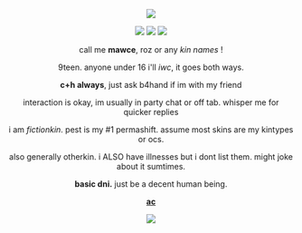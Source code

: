 <p align="center">
  <img src="https://i.postimg.cc/RFsYpPmR/WOWOWO.png" />
</p>
<p align="center">
  <img src="https://i.postimg.cc/jqG6m0sf/agen.png" /> <img src="https://i.postimg.cc/rsp1Kt2d/huh.png" /> <img src="https://i.postimg.cc/Gmjk44vP/achil.png" />
</p>

<div align="center">
  
call me **mawce**, roz or any *kin names* !

9teen. anyone under 16 i'll *iwc*, it goes both ways.

**c+h always**, just ask b4hand if im with my friend

interaction is okay, im usually in party chat or off tab. whisper me for quicker replies

i am *fictionkin*. pest is my #1 permashift. assume most skins are my kintypes or ocs.

also generally otherkin. i ALSO have illnesses but i dont list them. might joke about it sumtimes.

**basic dni.** just be a decent human being.

[**ac**](https://www.tumblr.com/c0zmozys)
</div>

<div align="center">

  ![](https://komarev.com/ghpvc/?username=rozzychill&color=b51f13&style=plastic&label=empty-pockets)
  
</div>
